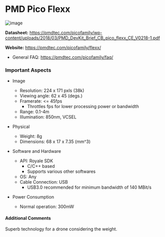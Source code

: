 # PMD Pico Flexx
![image](https://user-images.githubusercontent.com/35274689/58889484-98f2ef00-86ae-11e9-9880-2e37de0a1020.png)

**Datasheet:** https://pmdtec.com/picofamily/wp-content/uploads/2018/03/PMD_DevKit_Brief_CB_pico_flexx_CE_V0218-1.pdf

**Website:** https://pmdtec.com/picofamily/flexx/
- General FAQ: https://pmdtec.com/picofamily/faq/

### Important Aspects
- Image
  - Resolution: 224 x 171 pxls (38k)
  - Viewing angle: 62 x 45 (degs.)
  - Framerate: <= 45fps
    - Throttles fps for lower processing power or bandwidth
  - Range: 0.1-4m
  - Illumination: 850nm, VCSEL

- Physical
  - Weight: 8g
  - Dimensions: 68 x 17 x 7.35 (mm^3)

- Software and Hardware
  - API: Royale SDK
    - C/C++ based
    - Supports various other softwares
  - OS: Any
  - Cable Connection: USB
    - USB3.0 recommended for minimum bandwidth of 140 MBit/s
  
- Power Consumption
  - Normal operation: 300mW
  
#### Additional Comments
Superb technology for a drone considering the weight.
